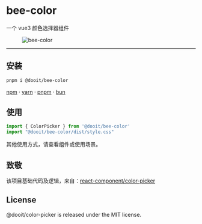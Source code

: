 # bee-color

一个 vue3 颜色选择器组件

<img src="https://user-images.githubusercontent.com/12692552/245743508-497e44be-b0d3-4a0d-91e9-b6235d88573a.png" alt="bee-color" style="display: block; margin-left: auto; margin-right: auto; max-width: 420px;"/>

---

## 安装

```bash
pnpm i @dooit/bee-color
```

<a href='https://docs.npmjs.com/cli/v6/commands/npm'>npm</a> · <a href='https://yarnpkg.com'>yarn</a> · <a href='https://pnpm.js.org/en/'>pnpm</a> · <a href='https://bun.sh/'>bun</a>

## 使用

```ts
import { ColorPicker } from '@dooit/bee-color'
import "@dooit/bee-color/dist/style.css"
```

其他使用方式，请查看组件或使用场景。

## 致敬

该项目基础代码及逻辑，来自：[react-component/color-picker](https://github.com/react-component/color-picker)

## License

@dooit/color-picker is released under the MIT license.
